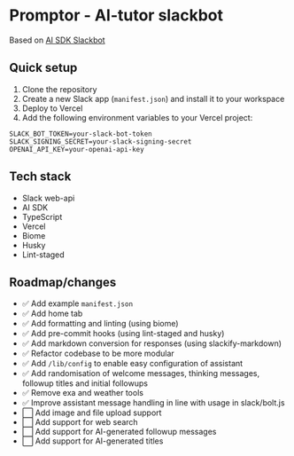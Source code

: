 # Promptor - AI-tutor slackbot

Based on [AI SDK Slackbot](https://github.com/vercel-labs/ai-sdk-slackbot)

## Quick setup

1. Clone the repository
2. Create a new Slack app (`manifest.json`) and install it to your workspace
3. Deploy to Vercel
4. Add the following environment variables to your Vercel project:

```
SLACK_BOT_TOKEN=your-slack-bot-token
SLACK_SIGNING_SECRET=your-slack-signing-secret
OPENAI_API_KEY=your-openai-api-key
```

## Tech stack
- Slack web-api
- AI SDK
- TypeScript
- Vercel
- Biome
- Husky
- Lint-staged

## Roadmap/changes
- ✅ Add example `manifest.json`
- ✅ Add home tab
- ✅ Add formatting and linting (using biome)
- ✅ Add pre-commit hooks (using lint-staged and husky)
- ✅ Add markdown conversion for responses (using slackify-markdown)
- ✅ Refactor codebase to be more modular
- ✅ Add `/lib/config` to enable easy configuration of assistant
- ✅ Add randomisation of welcome messages, thinking messages, followup titles and initial followups
- ✅ Remove exa and weather tools
- ✅ Improve assistant message handling in line with usage in slack/bolt.js
- ⬜ Add image and file upload support
- ⬜ Add support for web search
- ⬜ Add support for AI-generated followup messages
- ⬜ Add support for AI-generated titles

